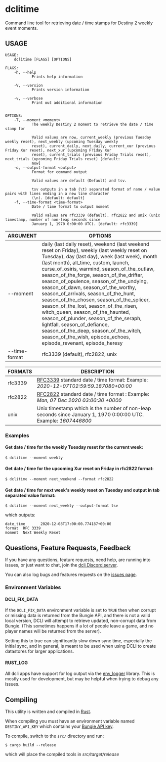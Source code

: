 # dclitime

Command line tool for retrieving date / time stamps for Destiny 2 weekly event moments.

## USAGE

```
USAGE:
    dclitime [FLAGS] [OPTIONS]

FLAGS:
    -h, --help
            Prints help information

    -V, --version
            Prints version information

    -v, --verbose
            Print out additional information


OPTIONS:
    -T, --moment <moment>
            The weekly Destiny 2 moment to retrieve the date / time stamp for

            Valid values are now, current_weekly (previous Tuesday weekly reset), next_weekly (upcoming Tuesday weekly
            reset), current_daily, next_daily, current_xur (previous Friday Xur reset), next_xur (upcoming Friday Xur
            reset), current_trials (previous Friday Trials reset), next_trials (upcoming Friday Trials reset) [default:
            now]
    -o, --output-format <output>
            Format for command output

            Valid values are default (Default) and tsv.

            tsv outputs in a tab (\t) separated format of name / value pairs with lines ending in a new line character
            (\n). [default: default]
    -f, --time-format <time-format>
            Date / time format to output moment

            Valid values are rfc3339 (default), rfc2822 and unix (unix timestamp, number of non-leap seconds since
            January 1, 1970 0:00:00 UTC). [default: rfc3339]
```

| ARGUMENT      | OPTIONS                                                                                                                                                                                                                                                                                                                                                                                                                                                                                                                                                                                                                                                                     |
| ------------- | --------------------------------------------------------------------------------------------------------------------------------------------------------------------------------------------------------------------------------------------------------------------------------------------------------------------------------------------------------------------------------------------------------------------------------------------------------------------------------------------------------------------------------------------------------------------------------------------------------------------------------------------------------------------------- |
| --moment      | daily (last daily reset), weekend (last weekend reset on Friday), weekly (last weekly reset on Tuesday), day (last day), week (last week), month (last month), all_time, custom, launch, curse_of_osiris, warmind, season_of_the_outlaw, season_of_the_forge, season_of_the_drifter, season_of_opulence, season_of_the_undying, season_of_dawn, season_of_the_worthy, season_of_arrivals, season_of_the_hunt, season_of_the_chosen, season_of_the_splicer, season_of_the_lost, season_of_the_risen, witch_queen, season_of_the_haunted, season_of_plunder, season_of_the_seraph, lightfall, season_of_defiance, season_of_the_deep, season_of_the_witch, season_of_the_wish, episode_echoes, episode_revenant, episode_heresy |
| --time-format | rfc3339 (default), rfc2822, unix                                                                                                                                                                                                                                                                                                                                                                                                                                                                                                                                                                                                                                            |

| FORMATS | DESCRIPTION                                                                                                             |
| ------- | ----------------------------------------------------------------------------------------------------------------------- |
| rfc3339 | [RFC3339](https://tools.ietf.org/html/rfc3339) standard date / time format: Example: _2020-12-07T02:59:59.187080+00:00_ |
| rfc2822 | [RFC2822](https://tools.ietf.org/html/rfc2822) standard date / time format : Example: _Mon, 07 Dec 2020 03:00:30 +0000_ |
| unix    | Unix timestamp which is the number of non-leap seconds since January 1, 1970 0:00:00 UTC. Example: _1607446800_         |

### Examples

#### Get date / time for the weekly Tuesday reset for the current week:

```
$ dclitime --moment weekly
```

#### Get date / time for the upcoming Xur reset on Friday in rfc2822 format:

```
$ dclitime --moment next_weekend --format rfc2822
```

#### Get date / time for next week's weekly reset on Tuesday and output in tab separated value format:

```
$ dclitime --moment next_weekly --output-format tsv
```

which outputs:

```
date_time       2020-12-08T17:00:00.774187+00:00
format  RFC 3339
moment  Next Weekly Reset
```

## Questions, Feature Requests, Feedback

If you have any questions, feature requests, need help, are running into issues, or just want to chat, join the [dcli Discord server](https://discord.gg/2Y8bV2Mq3p).

You can also log bugs and features requests on the [issues page](https://github.com/mikechambers/dcli/issues).

### Environment Variables

#### DCLI_FIX_DATA

If the `DCLI_FIX_DATA` environment variable is set to `TRUE` then when corrupt or missing data is returned from the Bungie API, and there is not a valid local version, DCLI will attempt to retrieve updated, non-corrupt data from Bungie. (This sometimes happens if a lot of people leave a game, and no player names will be returned from the server).

Setting this to true can significantly slow down sync time, especially the initial sync, and in general, is meant to be used when using DCLI to create datastores for larger applications.

#### RUST_LOG

All dcli apps have support for log output via the [env_logger](https://docs.rs/env_logger/0.9.3/env_logger/) library. This is mostly used for development, but may be helpful when trying to debug any issues.

## Compiling

This utility is written and compiled in [Rust](https://www.rust-lang.org/).

When compiling you must have an environment variable named `DESTINY_API_KEY` which contains your [Bungie API key](https://www.bungie.net/en/Application).

To compile, switch to the `src/` directory and run:

```
$ cargo build --release
```

which will place the compiled tools in _src/target/release_
